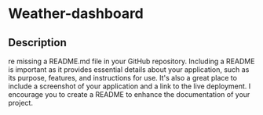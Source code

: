 # Weather-dashboard

## Description

re missing a README.md file in your GitHub repository. Including a README is important as it provides essential details about your application, such as its purpose, features, and instructions for use. It's also a great place to include a screenshot of your application and a link to the live deployment. I encourage you to create a README to enhance the documentation of your project.
